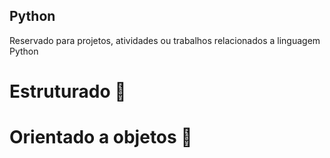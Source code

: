 ## Python
Reservado para projetos, atividades ou trabalhos relacionados a linguagem Python

# Estruturado 🐍

# Orientado a objetos 🐍
